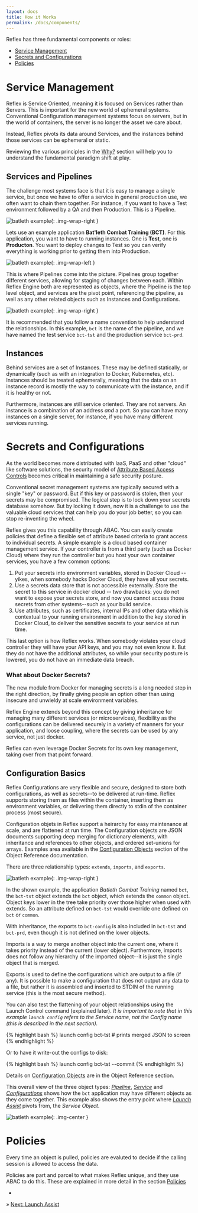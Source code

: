 ```yaml
---
layout: docs
title: How it Works
permalink: /docs/components/
---
```


Reflex has three fundamental components or roles:

* [Service Management](#service-management)
* [Secrets and Configurations](#secrets-and-configurations)
* [Policies](#policies)

# Service Management

Reflex is Service Oriented, meaning it is focused on Services rather than Servers. This is important for the new world of ephemeral systems. Conventional Configuration management systems focus on servers, but in the world of containers, the server is no longer the asset we care about.

Instead, Reflex pivots its data around Services, and the instances behind those services can be ephemeral or static.

Reviewing the various principles in the [Why?](/why/) section will help you to understand the fundamental paradigm shift at play.

## Services and Pipelines

The challenge most systems face is that it is easy to manage a single service, but once we have to offer a service in general production use, we often want to chain them together.  For instance, if you want to have a Test environment followed by a QA and then Production.  This is a Pipeline.

![batleth example](/docs/summary1.jpg){: .img-wrap-right }

Lets use an example application **Bat'leth Combat Training (BCT)**.  For this application, you want to have to running instances.  One is **Test**, one is **Producton**.  You want to deploy changes to Test so you can verify everything is working prior to getting them into Production.

![batleth example](/docs/summary2.jpg){: .img-wrap-left }

This is where Pipelines come into the picture.  Pipelines group together different services, allowing for staging of changes between each.  Within Reflex Engine both are represented as objects, where the Pipeline is the top level object, and services are the pivot point, referencing the pipeline, as well as any other related objects such as Instances and Configurations.

![batleth example](/docs/summary3.jpg){: .img-wrap-right }

It is recommended that you follow a name convention to help understand the relationships.  In this example, `bct` is the name of the pipeline, and we have named the test service `bct-tst` and the production service `bct-prd`.

## Instances

Behind services are a set of Instances.  These may be defined statically, or dynamically (such as with an integration to Docker, Kubernetes, etc).  Instances should be treated ephemerally, meaning that the data on an instance record is mostly the way to communicate with the instance, and if it is healthy or not.

Furthermore, instances are still service oriented.  They are not servers.  An instance is a combination of an address *and* a port.  So you can have many instances on a single server, for instance, if you have many different services running.

# Secrets and Configurations

As the world becomes more distributed with IaaS, PaaS and other "cloud" like software solutions, the security model of [Attribute Based Access Controls](/docs/abac/#live-state-management) becomes critical in maintaining a safe security posture.

Conventional secret management systems are typically secured with a single "key" or password.  But if this key or password is stolen, then your secrets may be compromised.  The logical step is to lock down your secrets database somehow.  But by locking it down, now it is a challenge to use the valuable cloud services that can help you do your job better, so you can stop re-inventing the wheel.

Reflex gives you this capability through ABAC.  You can easily create policies that define a flexible set of attribute based criteria to grant access to individual secrets.  A simple example is a cloud based container management service.  If your controller is from a third party (such as Docker Cloud) where they run the controller but you host your own container services, you have a few common options:

1. Put your secrets into environment variables, stored in Docker Cloud -- yikes, when somebody hacks Docker Cloud, they have all your secrets.
2. Use a secrets data store that is not accessible externally.  Store the secret to this service in docker cloud -- two drawbacks: you do not want to expose your secrets store, and now you cannot access those secrets from other systems--such as your build service.
3. Use attributes, such as certificates, internal IPs and other data which is contextual to your running environment in addition to the key stored in Docker Cloud, to deliver the sensitive secrets to your service at run time.

This last option is how Reflex works.  When somebody violates your cloud controller they will have your API keys, and you may not even know it.  But they do not have the additional attributes, so while your security posture is lowered, you do not have an immediate data breach.

### What about Docker Secrets?

The new module from Docker for managing secrets is a long needed step in the right direction, by finally giving people an option other than using insecure and unwieldy at scale environment variables.

Reflex Engine extends beyond this concept by giving inheritance for managing many different services (or microservices), flexibility as the configurations can be delivered securely in a variety of manners for your application, and loose coupling, where the secrets can be used by any service, not just docker.

Reflex can even leverage Docker Secrets for its own key management, taking over from that point forward.

## Configuration Basics

Reflex Configurations are very flexible and secure, designed to store both configurations, as well as secrets--to be delivered at run-time.  Reflex supports storing them as files within the container, inserting them as environment variables, or delivering them directly to stdin of the container process (most secure).

Configuration objets in Reflex support a heirarchy for easy maintenance at scale, and are flattened at run time.  The Configuration objects are JSON documents supporting deep merging for dictionary elements, with inheritance and references to other objects, and ordered set-unions for arrays.  Examples area available in the [Configuration Objects](/docs/objects/#config) section of the Object Reference documentation.

There are three relationship types: `extends`, `imports`, and `exports`.

![batleth example](/docs/summary4.jpg){: .img-wrap-right }

In the shown example, the application *Batleth Combat Training* named `bct`, the `bct-tst` object extends the `bct` object, which extends the `common` object.  Object keys lower in the tree take priority over those higher when used with extends.  So an attribute defined on `bct-tst` would override one defined on `bct` or `common`.

With inheritance, the exports to `bct-config` is also included in `bct-tst` and `bct-prd`, even though it is not defined on the lower objects.

Imports is a way to merge another object into the current one, where it takes priority instead of the current (lower object).  Furthermore, imports does not follow any hierarchy of the imported object--it is just the single object that is merged.

Exports is used to define the configurations which are output to a file (if any).  It is possible to make a configuration that does not output any data to a file, but rather it is assembled and inserted to STDIN of the running service (this is the most secure method).

You can also test the flattening of your object relationships using the Launch Control command (explained later).  *It is important to note that in this example `launch config` refers to the Service name, not the Config name (this is described in the next section).*

{% highlight bash %}
launch config bct-tst  # prints merged JSON to screen
{% endhighlight %}

Or to have it write-out the configs to disk:

{% highlight bash %}
launch config bct-tst --commit
{% endhighlight %}

Details on [Configuration Objects](/docs/objects#config) are in the Object Reference section.

This overall view of the three object types: [*Pipeline*](/docs/objects/#pipeline), [*Service*](/docs/objects/#service) and [*Configurations*](/docs/objects/#config) shows how the `bct` application may have different objects as they come together.  This example also shows the entry point where [*Launch Assist*](/docs/launch-assist/) pivots from, the *Service Object*. 

![batleth example](/docs/summary5.jpg){: .img-center }

# Policies

Every time an object is pulled, policies are evaluted to decide if the calling session is allowed to access the data.

Policies are part and parcel to what makes Reflex unique, and they use ABAC to do this.  These are explained in more detail in the section [Policies](/docs/policies)


-

&raquo; [Next: Launch Assist](/docs/launch-assist/)
